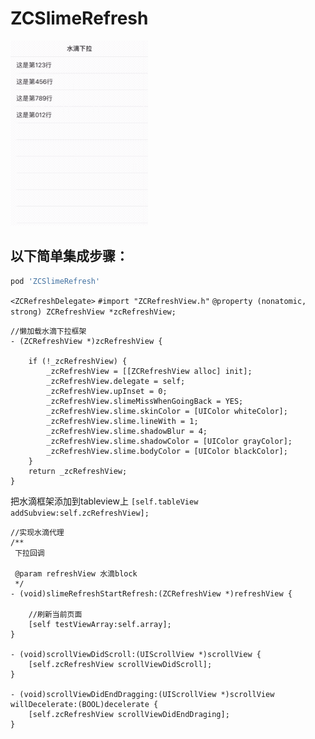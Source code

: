 # ZCSlimeRefresh

![效果图](img/01.gif)

## 以下简单集成步骤：

```ruby
pod 'ZCSlimeRefresh'
```
```<ZCRefreshDelegate>```
```#import "ZCRefreshView.h"```
```@property (nonatomic, strong) ZCRefreshView *zcRefreshView;```
```
//懒加载水滴下拉框架
- (ZCRefreshView *)zcRefreshView {
    
    if (!_zcRefreshView) {
        _zcRefreshView = [[ZCRefreshView alloc] init];
        _zcRefreshView.delegate = self;
        _zcRefreshView.upInset = 0;
        _zcRefreshView.slimeMissWhenGoingBack = YES;
        _zcRefreshView.slime.skinColor = [UIColor whiteColor];
        _zcRefreshView.slime.lineWith = 1;
        _zcRefreshView.slime.shadowBlur = 4;
        _zcRefreshView.slime.shadowColor = [UIColor grayColor];
        _zcRefreshView.slime.bodyColor = [UIColor blackColor];
    }
    return _zcRefreshView;
}
```
把水滴框架添加到tableview上
```[self.tableView addSubview:self.zcRefreshView];```

```
//实现水滴代理
/**
 下拉回调

 @param refreshView 水滴block
 */
- (void)slimeRefreshStartRefresh:(ZCRefreshView *)refreshView {
    
    //刷新当前页面
    [self testViewArray:self.array];
}

- (void)scrollViewDidScroll:(UIScrollView *)scrollView {
    [self.zcRefreshView scrollViewDidScroll];
}

- (void)scrollViewDidEndDragging:(UIScrollView *)scrollView willDecelerate:(BOOL)decelerate {
    [self.zcRefreshView scrollViewDidEndDraging];
}

```
